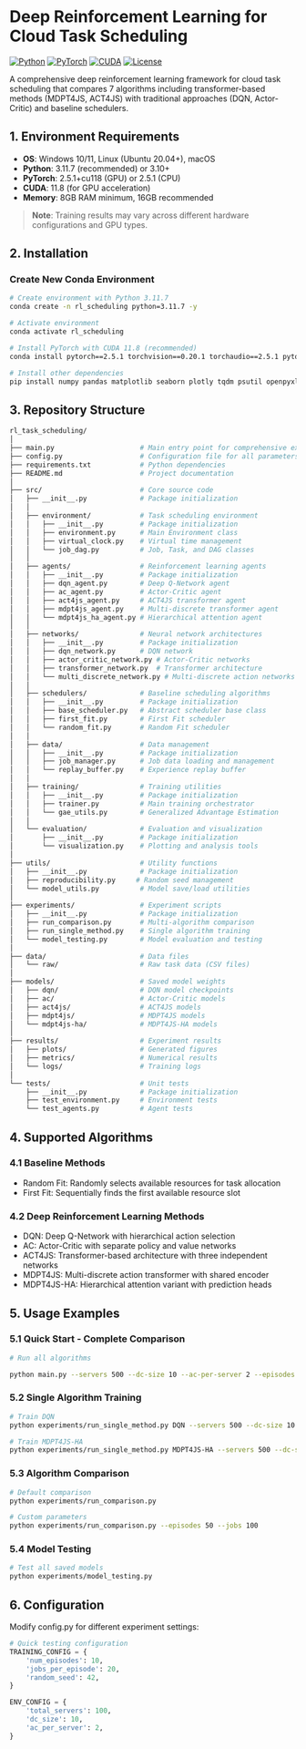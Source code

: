 # Deep Reinforcement Learning for Cloud Task Scheduling

[![Python](https://img.shields.io/badge/Python-3.11.7-blue.svg)](https://www.python.org/)
[![PyTorch](https://img.shields.io/badge/PyTorch-2.5.1-orange.svg)](https://pytorch.org/)
[![CUDA](https://img.shields.io/badge/CUDA-11.8-green.svg)](https://developer.nvidia.com/cuda-toolkit)
[![License](https://img.shields.io/badge/license-MIT-blue.svg)](LICENSE)

A comprehensive deep reinforcement learning framework for cloud task scheduling that compares 7 algorithms including transformer-based methods (MDPT4JS, ACT4JS) with traditional approaches (DQN, Actor-Critic) and baseline schedulers.

## 1. Environment Requirements

- **OS**: Windows 10/11, Linux (Ubuntu 20.04+), macOS
- **Python**: 3.11.7 (recommended) or 3.10+
- **PyTorch**: 2.5.1+cu118 (GPU) or 2.5.1 (CPU)
- **CUDA**: 11.8 (for GPU acceleration)
- **Memory**: 8GB RAM minimum, 16GB recommended

> **Note**: Training results may vary across different hardware configurations and GPU types.

## 2. Installation

### Create New Conda Environment
```bash
# Create environment with Python 3.11.7
conda create -n rl_scheduling python=3.11.7 -y

# Activate environment
conda activate rl_scheduling

# Install PyTorch with CUDA 11.8 (recommended)
conda install pytorch==2.5.1 torchvision==0.20.1 torchaudio==2.5.1 pytorch-cuda=11.8 -c pytorch -c nvidia -y

# Install other dependencies
pip install numpy pandas matplotlib seaborn plotly tqdm psutil openpyxl colorama sympy networkx
```

## 3. Repository Structure
```bash
rl_task_scheduling/
│
├── main.py                     # Main entry point for comprehensive experiments
├── config.py                   # Configuration file for all parameters
├── requirements.txt            # Python dependencies
├── README.md                   # Project documentation
│
├── src/                        # Core source code
│   ├── __init__.py             # Package initialization
│   │
│   ├── environment/            # Task scheduling environment
│   │   ├── __init__.py         # Package initialization
│   │   ├── environment.py      # Main Environment class
│   │   ├── virtual_clock.py    # Virtual time management
│   │   └── job_dag.py          # Job, Task, and DAG classes
│   │
│   ├── agents/                 # Reinforcement learning agents
│   │   ├── __init__.py         # Package initialization
│   │   ├── dqn_agent.py        # Deep Q-Network agent
│   │   ├── ac_agent.py         # Actor-Critic agent
│   │   ├── act4js_agent.py     # ACT4JS transformer agent
│   │   ├── mdpt4js_agent.py    # Multi-discrete transformer agent
│   │   └── mdpt4js_ha_agent.py # Hierarchical attention agent
│   │
│   ├── networks/               # Neural network architectures
│   │   ├── __init__.py         # Package initialization
│   │   ├── dqn_network.py      # DQN network
│   │   ├── actor_critic_network.py # Actor-Critic networks
│   │   ├── transformer_network.py  # Transformer architecture
│   │   └── multi_discrete_network.py # Multi-discrete action networks
│   │
│   ├── schedulers/             # Baseline scheduling algorithms
│   │   ├── __init__.py         # Package initialization
│   │   ├── base_scheduler.py   # Abstract scheduler base class
│   │   ├── first_fit.py        # First Fit scheduler
│   │   └── random_fit.py       # Random Fit scheduler
│   │
│   ├── data/                   # Data management
│   │   ├── __init__.py         # Package initialization
│   │   ├── job_manager.py      # Job data loading and management
│   │   └── replay_buffer.py    # Experience replay buffer
│   │
│   ├── training/               # Training utilities
│   │   ├── __init__.py         # Package initialization
│   │   ├── trainer.py          # Main training orchestrator
│   │   └── gae_utils.py        # Generalized Advantage Estimation
│   │
│   └── evaluation/             # Evaluation and visualization
│       ├── __init__.py         # Package initialization
│       └── visualization.py    # Plotting and analysis tools
│
├── utils/                      # Utility functions
│   ├── __init__.py             # Package initialization
│   ├── reproducibility.py     # Random seed management
│   └── model_utils.py          # Model save/load utilities
│
├── experiments/                # Experiment scripts
│   ├── __init__.py             # Package initialization
│   ├── run_comparison.py       # Multi-algorithm comparison
│   ├── run_single_method.py    # Single algorithm training
│   └── model_testing.py        # Model evaluation and testing
│
├── data/                       # Data files
│   └── raw/                    # Raw task data (CSV files)
│
├── models/                     # Saved model weights
│   ├── dqn/                    # DQN model checkpoints
│   ├── ac/                     # Actor-Critic models
│   ├── act4js/                 # ACT4JS models
│   ├── mdpt4js/                # MDPT4JS models
│   └── mdpt4js-ha/             # MDPT4JS-HA models
│
├── results/                    # Experiment results
│   ├── plots/                  # Generated figures
│   ├── metrics/                # Numerical results
│   └── logs/                   # Training logs
│
└── tests/                      # Unit tests
    ├── __init__.py             # Package initialization
    ├── test_environment.py     # Environment tests
    └── test_agents.py          # Agent tests
```

## 4. Supported Algorithms

### 4.1 Baseline Methods

- Random Fit: Randomly selects available resources for task allocation
- First Fit: Sequentially finds the first available resource slot

### 4.2 Deep Reinforcement Learning Methods

- DQN: Deep Q-Network with hierarchical action selection
- AC: Actor-Critic with separate policy and value networks
- ACT4JS: Transformer-based architecture with three independent networks
- MDPT4JS: Multi-discrete action transformer with shared encoder
- MDPT4JS-HA: Hierarchical attention variant with prediction heads

## 5. Usage Examples

### 5.1 Quick Start - Complete Comparison
```bash
# Run all algorithms

python main.py --servers 500 --dc-size 10 --ac-per-server 2 --episodes 100 --jobs 100
```

### 5.2 Single Algorithm Training
```bash
# Train DQN 
python experiments/run_single_method.py DQN --servers 500 --dc-size 10 --ac-per-server 2 --episodes 100 --jobs 100

# Train MDPT4JS-HA
python experiments/run_single_method.py MDPT4JS-HA --servers 500 --dc-size 10 --ac-per-server 2 --episodes 100 --jobs 100

```

### 5.3 Algorithm Comparison
```bash
# Default comparison
python experiments/run_comparison.py

# Custom parameters
python experiments/run_comparison.py --episodes 50 --jobs 100
```

### 5.4 Model Testing
```bash
# Test all saved models
python experiments/model_testing.py
```

## 6. Configuration
Modify config.py for different experiment settings:
```python
# Quick testing configuration
TRAINING_CONFIG = {
    'num_episodes': 10,
    'jobs_per_episode': 20,
    'random_seed': 42,
}

ENV_CONFIG = {
    'total_servers': 100,
    'dc_size': 10,
    'ac_per_server': 2,
}
```